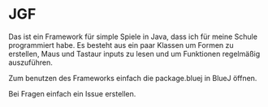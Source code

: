 # JGF
Das ist ein Framework für simple Spiele in Java, dass ich für meine Schule programmiert habe.
Es besteht aus ein paar Klassen um Formen zu erstellen, Maus und Tastaur inputs zu lesen und um Funktionen regelmäßig auszuführen.

Zum benutzen des Frameworks einfach die package.bluej in BlueJ öffnen.

Bei Fragen einfach ein Issue erstellen.
